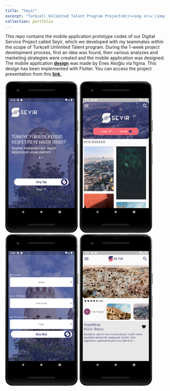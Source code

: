 ```yaml
---
title: "Seyir"
excerpt: "Turkcell Unlimited Talent Program Project<br/><img src='/images/portfolyo/bookStore/bookstore.png'>"
collection: portfolio
---
```


This repo contains the mobile application prototype codes of our Digital Service Project called Seyir, which we developed with my teammates within the scope of Turkcell Unlimited Talent program. During the 1-week project development process, first an idea was found, then various analyzes and marketing strategies were created and the mobile application was designed. The mobile application [**design**](https://www.figma.com/proto/VSC4tNCpSh5GY3r5qfM8E9/Seyir-App?node-id=83%3A329&viewport=-269%2C322%2C0.2075285017490387&scaling=scale-down) was made by Enes Alıoğlu via figma. This design has been implemented with Flutter. You can access the project presentation from this [**link**.](https://docs.google.com/presentation/d/19qBKF0mmcsd6jldlN8p6LXIufPd05f7c_3gnc96PEfQ/edit?usp=sharing)

<img src="https://github.com/hakanbakacak/Seyir/blob/master/ss/login.PNG" height="480px"> <img src="https://github.com/hakanbakacak/Seyir/blob/master/ss/home.PNG" height="480px">  
<img src="https://github.com/hakanbakacak/Seyir/blob/master/ss/findRoute.PNG" height="480px"> <img src="https://github.com/hakanbakacak/Seyir/blob/master/ss/routeDetail.PNG" height="480px">

